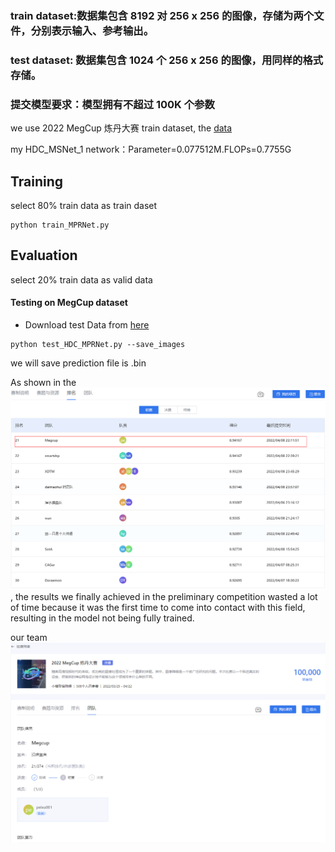 

### train dataset:数据集包含 8192 对 256 x 256 的图像，存储为两个文件，分别表示输入、参考输出。
### test dataset: 数据集包含 1024 个 256 x 256 的图像，用同样的格式存储。
### 提交模型要求：模型拥有不超过 100K 个参数
we use 2022 MegCup 炼丹大赛 train dataset, the [data](https://studio.brainpp.com/dataset/3736?name=raw%20%E9%99%8D%E5%99%AA%E6%95%B0%E6%8D%AE%E9%9B%86)

my HDC_MSNet_1 network：Parameter=0.077512M.FLOPs=0.7755G


## Training
select 80% train data as train daset
```
python train_MPRNet.py
```


## Evaluation
select 20% train data as valid data

#### Testing on MegCup dataset
- Download test Data from [here](https://studio.brainpp.com/dataset/3736?name=raw%20%E9%99%8D%E5%99%AA%E6%95%B0%E6%8D%AE%E9%9B%86)
```
python test_HDC_MPRNet.py --save_images
```
we will save prediction file is .bin

As shown in the ![figure](submit/21_Megcup.png), the results we finally achieved in the preliminary competition wasted a lot of time because it was the first time to come into contact with this field, resulting in the model not being fully trained.


our team![hear](submit/team.png)
